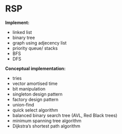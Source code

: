 # RSP

**Implement:**
- linked list
- binary tree
- graph using adjecency list
- priority queue/ stacks
- BFS
- DFS


**Conceptual implementation:**
- tries
- vector amortised time
- bit manipulation
- singleton design pattern
- factory design pattern
- union-find
- quick select algorithm
- balanced binary search tree (AVL, Red Black trees)
- minimum spanning tree algorithm
-  Dijkstra’s shortest path algorithm
